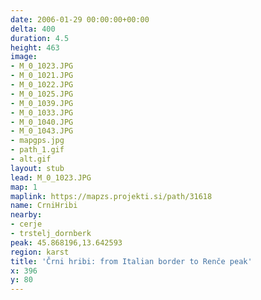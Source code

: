 ```yaml
---
date: 2006-01-29 00:00:00+00:00
delta: 400
duration: 4.5
height: 463
image:
- M_0_1023.JPG
- M_0_1021.JPG
- M_0_1022.JPG
- M_0_1025.JPG
- M_0_1039.JPG
- M_0_1033.JPG
- M_0_1040.JPG
- M_0_1043.JPG
- mapgps.jpg
- path_1.gif
- alt.gif
layout: stub
lead: M_0_1023.JPG
map: 1
maplink: https://mapzs.projekti.si/path/31618
name: CrniHribi
nearby:
- cerje
- trstelj_dornberk
peak: 45.868196,13.642593
region: karst
title: 'Črni hribi: from Italian border to Renče peak'
x: 396
y: 80
---
```

